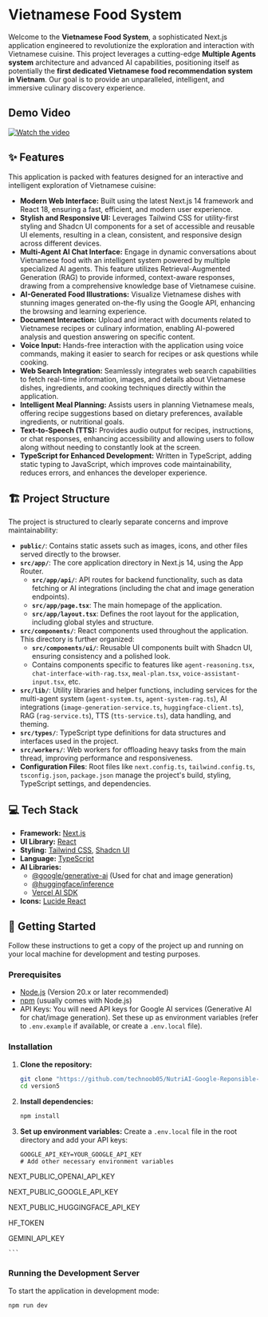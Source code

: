 ﻿# Vietnamese Food System

Welcome to the **Vietnamese Food System**, a sophisticated Next.js application engineered to revolutionize the exploration and interaction with Vietnamese cuisine. This project leverages a cutting-edge **Multiple Agents system** architecture and advanced AI capabilities, positioning itself as potentially the **first dedicated Vietnamese food recommendation system in Vietnam**. Our goal is to provide an unparalleled, intelligent, and immersive culinary discovery experience.

## Demo Video
[![Watch the video](https://img.youtube.com/vi/sl0zUNKbPOM/maxresdefault.jpg)](https://youtu.be/sl0zUNKbPOM)

## ✨ Features

This application is packed with features designed for an interactive and intelligent exploration of Vietnamese cuisine:

*   **Modern Web Interface:** Built using the latest Next.js 14 framework and React 18, ensuring a fast, efficient, and modern user experience.
*   **Stylish and Responsive UI:** Leverages Tailwind CSS for utility-first styling and Shadcn UI components for a set of accessible and reusable UI elements, resulting in a clean, consistent, and responsive design across different devices.
*   **Multi-Agent AI Chat Interface:** Engage in dynamic conversations about Vietnamese food with an intelligent system powered by multiple specialized AI agents. This feature utilizes Retrieval-Augmented Generation (RAG) to provide informed, context-aware responses, drawing from a comprehensive knowledge base of Vietnamese cuisine.
*   **AI-Generated Food Illustrations:** Visualize Vietnamese dishes with stunning images generated on-the-fly using the Google API, enhancing the browsing and learning experience.
*   **Document Interaction:** Upload and interact with documents related to Vietnamese recipes or culinary information, enabling AI-powered analysis and question answering on specific content.
*   **Voice Input:** Hands-free interaction with the application using voice commands, making it easier to search for recipes or ask questions while cooking.
*   **Web Search Integration:** Seamlessly integrates web search capabilities to fetch real-time information, images, and details about Vietnamese dishes, ingredients, and cooking techniques directly within the application.
*   **Intelligent Meal Planning:** Assists users in planning Vietnamese meals, offering recipe suggestions based on dietary preferences, available ingredients, or nutritional goals.
*   **Text-to-Speech (TTS):** Provides audio output for recipes, instructions, or chat responses, enhancing accessibility and allowing users to follow along without needing to constantly look at the screen.
*   **TypeScript for Enhanced Development:** Written in TypeScript, adding static typing to JavaScript, which improves code maintainability, reduces errors, and enhances the developer experience.

## 🏗️ Project Structure

The project is structured to clearly separate concerns and improve maintainability:

*   **`public/`**: Contains static assets such as images, icons, and other files served directly to the browser.
*   **`src/app/`**: The core application directory in Next.js 14, using the App Router.
    *   **`src/app/api/`**: API routes for backend functionality, such as data fetching or AI integrations (including the chat and image generation endpoints).
    *   **`src/app/page.tsx`**: The main homepage of the application.
    *   **`src/app/layout.tsx`**: Defines the root layout for the application, including global styles and structure.
*   **`src/components/`**: React components used throughout the application. This directory is further organized:
    *   **`src/components/ui/`**: Reusable UI components built with Shadcn UI, ensuring consistency and a polished look.
    *   Contains components specific to features like `agent-reasoning.tsx`, `chat-interface-with-rag.tsx`, `meal-plan.tsx`, `voice-assistant-input.tsx`, etc.
*   **`src/lib/`**: Utility libraries and helper functions, including services for the multi-agent system (`agent-system.ts`, `agent-system-rag.ts`), AI integrations (`image-generation-service.ts`, `huggingface-client.ts`), RAG (`rag-service.ts`), TTS (`tts-service.ts`), data handling, and theming.
*   **`src/types/`**: TypeScript type definitions for data structures and interfaces used in the project.
*   **`src/workers/`**: Web workers for offloading heavy tasks from the main thread, improving performance and responsiveness.
*   **Configuration Files**: Root files like `next.config.ts`, `tailwind.config.ts`, `tsconfig.json`, `package.json` manage the project's build, styling, TypeScript settings, and dependencies.

## 💻 Tech Stack

*   **Framework:** [Next.js](https://nextjs.org/)
*   **UI Library:** [React](https://reactjs.org/)
*   **Styling:** [Tailwind CSS](https://tailwindcss.com/), [Shadcn UI](https://ui.shadcn.com/)
*   **Language:** [TypeScript](https://www.typescriptlang.org/)
*   **AI Libraries:**
    *   [@google/generative-ai](https://github.com/google/generative-ai-js) (Used for chat and image generation)
    *   [@huggingface/inference](https://github.com/huggingface/huggingface.js/tree/main/packages/inference)
    *   [Vercel AI SDK](https://sdk.vercel.ai/)
*   **Icons:** [Lucide React](https://lucide.dev/)

## 🚀 Getting Started

Follow these instructions to get a copy of the project up and running on your local machine for development and testing purposes.

### Prerequisites

*   [Node.js](https://nodejs.org/) (Version 20.x or later recommended)
*   [npm](https://www.npmjs.com/) (usually comes with Node.js)
*   API Keys: You will need API keys for Google AI services (Generative AI for chat/image generation). Set these up as environment variables (refer to `.env.example` if available, or create a `.env.local` file).

### Installation

1.  **Clone the repository:**
    ```bash
    git clone "https://github.com/technoob05/NutriAI-Google-Reponsible-AI-2025"
    cd version5
    ```
2.  **Install dependencies:**
    ```bash
    npm install
    ```
3.  **Set up environment variables:**
    Create a `.env.local` file in the root directory and add your API keys:
    ```
    GOOGLE_API_KEY=YOUR_GOOGLE_API_KEY
    # Add other necessary environment variables
    
   NEXT_PUBLIC_OPENAI_API_KEY
   
   NEXT_PUBLIC_GOOGLE_API_KEY
   
   NEXT_PUBLIC_HUGGINGFACE_API_KEY
   
   HF_TOKEN
   
   GEMINI_API_KEY

    ```

### Running the Development Server

To start the application in development mode:

```bash
npm run dev

